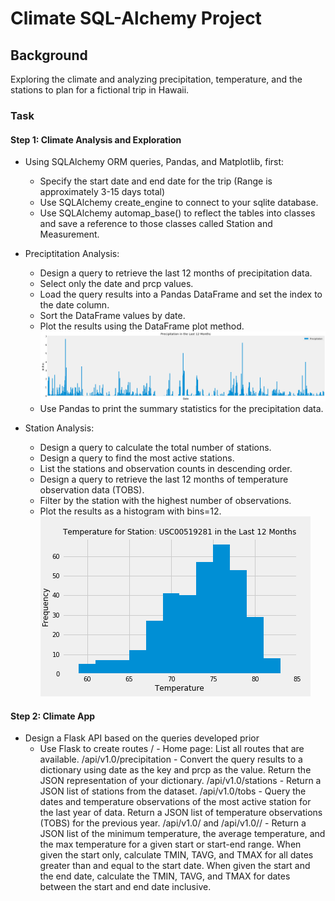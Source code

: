 # Climate SQL-Alchemy Project

## Background
Exploring the climate and analyzing precipitation, temperature, and the stations to plan for a fictional trip in Hawaii.


### Task
#### Step 1: Climate Analysis and Exploration
* Using SQLAlchemy ORM queries, Pandas, and Matplotlib, first:
  * Specify the start date and end date for the trip (Range is approximately 3-15 days total)
  * Use SQLAlchemy create_engine to connect to your sqlite database.
  * Use SQLAlchemy automap_base() to reflect the tables into classes and save a reference to those classes called Station and Measurement.
  
* Preciptitation Analysis:
  * Design a query to retrieve the last 12 months of precipitation data.
  * Select only the date and prcp values.
  * Load the query results into a Pandas DataFrame and set the index to the date column.
  * Sort the DataFrame values by date.
  * Plot the results using the DataFrame plot method.
    ![result](Images/precipitation.png)
  * Use Pandas to print the summary statistics for the precipitation data.
  
* Station Analysis:
  * Design a query to calculate the total number of stations.
  * Design a query to find the most active stations.
  * List the stations and observation counts in descending order.
  * Design a query to retrieve the last 12 months of temperature observation data (TOBS).
   - Filter by the station with the highest number of observations.
   - Plot the results as a histogram with bins=12.
    ![result2](Images/temp_histogram.png)

#### Step 2: Climate App
* Design a Flask API based on the queries developed prior
  * Use Flask to create routes
    / - Home page: List all routes that are available.
    /api/v1.0/precipitation - Convert the query results to a dictionary using date as the key and prcp as the value. Return the JSON representation of your   dictionary.
    /api/v1.0/stations - Return a JSON list of stations from the dataset.
    /api/v1.0/tobs - Query the dates and temperature observations of the most active station for the last year of data. Return a JSON list of temperature observations (TOBS) for the previous year.
    /api/v1.0/<start> and /api/v1.0/<start>/<end> - Return a JSON list of the minimum temperature, the average temperature, and the max temperature for a given start or start-end range. When given the start only, calculate TMIN, TAVG, and TMAX for all dates greater than and equal to the start date. When given the start and the end date, calculate the TMIN, TAVG, and TMAX for dates between the start and end date inclusive.




